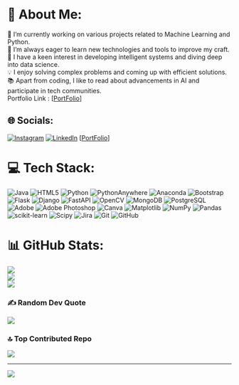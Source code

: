 # 💫 About Me:
🔭 I’m currently working on various projects related to Machine Learning and Python.<br>🌱 I’m always eager to learn new technologies and tools to improve my craft.<br>🤖 I have a keen interest in developing intelligent systems and diving deep into data science.<br>💡 I enjoy solving complex problems and coming up with efficient solutions.<br>📚 Apart from coding, I like to read about advancements in AI and participate in tech communities.<br> Portfolio Link : [[PortFolio](https://rounakkumar30.github.io/Portfolio/)]

## 🌐 Socials:
[![Instagram](https://img.shields.io/badge/Instagram-%23E4405F.svg?logo=Instagram&logoColor=white)](https://instagram.com/rounak__kumar30) [![LinkedIn](https://img.shields.io/badge/LinkedIn-%230077B5.svg?logo=linkedin&logoColor=white)](https://linkedin.com/in/rounakkumar30) [[PortFolio](https://rounakkumar30.github.io/Portfolio/)]


# 💻 Tech Stack:
![Java](https://img.shields.io/badge/java-%23ED8B00.svg?style=for-the-badge&logo=openjdk&logoColor=white) 
![HTML5](https://img.shields.io/badge/html5-%23E34F26.svg?style=for-the-badge&logo=html5&logoColor=white) 
![Python](https://img.shields.io/badge/python-3670A0?style=for-the-badge&logo=python&logoColor=ffdd54) 
![PythonAnywhere](https://img.shields.io/badge/pythonanywhere-%232F9FD7.svg?style=for-the-badge&logo=pythonanywhere&logoColor=151515) 
![Anaconda](https://img.shields.io/badge/Anaconda-%2344A833.svg?style=for-the-badge&logo=anaconda&logoColor=white) 
![Bootstrap](https://img.shields.io/badge/bootstrap-%238511FA.svg?style=for-the-badge&logo=bootstrap&logoColor=white) 
![Flask](https://img.shields.io/badge/flask-%23000.svg?style=for-the-badge&logo=flask&logoColor=white) 
![Django](https://img.shields.io/badge/django-%23092E20.svg?style=for-the-badge&logo=django&logoColor=white) 
![FastAPI](https://img.shields.io/badge/FastAPI-%23009999.svg?style=for-the-badge&logo=fastapi&logoColor=white) 
![OpenCV](https://img.shields.io/badge/opencv-%23white.svg?style=for-the-badge&logo=opencv&logoColor=white) 
![MongoDB](https://img.shields.io/badge/MongoDB-%234ea94b.svg?style=for-the-badge&logo=mongodb&logoColor=white) 
![PostgreSQL](https://img.shields.io/badge/PostgreSQL-%23336791.svg?style=for-the-badge&logo=postgresql&logoColor=white) 
![Adobe](https://img.shields.io/badge/adobe-%23FF0000.svg?style=for-the-badge&logo=adobe&logoColor=white) 
![Adobe Photoshop](https://img.shields.io/badge/adobe%20photoshop-%2331A8FF.svg?style=for-the-badge&logo=adobe%20photoshop&logoColor=white) 
![Canva](https://img.shields.io/badge/Canva-%2300C4CC.svg?style=for-the-badge&logo=Canva&logoColor=white) 
![Matplotlib](https://img.shields.io/badge/Matplotlib-%23ffffff.svg?style=for-the-badge&logo=Matplotlib&logoColor=black) 
![NumPy](https://img.shields.io/badge/numpy-%23013243.svg?style=for-the-badge&logo=numpy&logoColor=white) 
![Pandas](https://img.shields.io/badge/pandas-%23150458.svg?style=for-the-badge&logo=pandas&logoColor=white) 
![scikit-learn](https://img.shields.io/badge/scikit--learn-%23F7931E.svg?style=for-the-badge&logo=scikit-learn&logoColor=white) 
![Scipy](https://img.shields.io/badge/SciPy-%230C55A5.svg?style=for-the-badge&logo=scipy&logoColor=%white) 
![Jira](https://img.shields.io/badge/Jira-%230052CC.svg?style=for-the-badge&logo=jira&logoColor=white) 
![Git](https://img.shields.io/badge/git-%23F05033.svg?style=for-the-badge&logo=git&logoColor=white) 
![GitHub](https://img.shields.io/badge/github-%23121011.svg?style=for-the-badge&logo=github&logoColor=white)


# 📊 GitHub Stats:
![](https://github-readme-stats.vercel.app/api?username=rounakkumar30&theme=dark&hide_border=false&include_all_commits=true&count_private=false)<br/>
![](https://github-readme-streak-stats.herokuapp.com/?user=rounakkumar30&theme=dark&hide_border=false)<br/>
![](https://github-readme-stats.vercel.app/api/top-langs/?username=rounakkumar30&theme=dark&hide_border=false&include_all_commits=true&count_private=false&layout=compact)

### ✍️ Random Dev Quote
![](https://quotes-github-readme.vercel.app/api?type=horizontal&theme=radical)

### 🔝 Top Contributed Repo
![](https://github-contributor-stats.vercel.app/api?username=rounakkumar30&limit=5&theme=dark&combine_all_yearly_contributions=true)

---
[![](https://visitcount.itsvg.in/api?id=rounakkumar30&icon=0&color=4)](https://visitcount.itsvg.in)

<!-- Proudly created with GPRM ( https://gprm.itsvg.in ) -->
